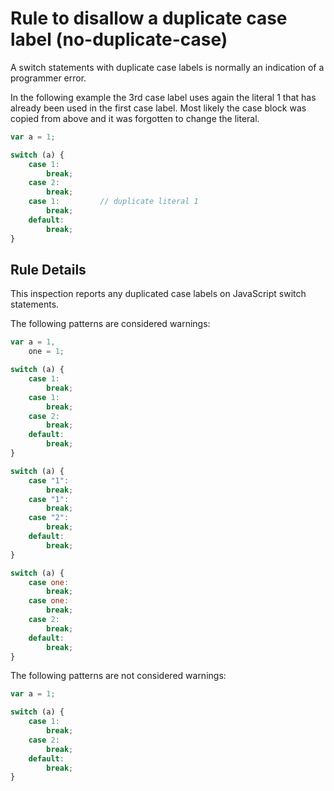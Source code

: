 # Rule to disallow a duplicate case label (no-duplicate-case)

A switch statements with duplicate case labels is normally an indication of a programmer error.

In the following example the 3rd case label uses again the literal 1 that has already been used in the first case label.
Most likely the case block was copied from above and it was forgotten to change the literal.

```js
var a = 1;

switch (a) {
	case 1:
		break;
	case 2:
		break;
	case 1:			// duplicate literal 1
		break;
	default:
		break;
}
```

## Rule Details

This inspection reports any duplicated case labels on JavaScript switch statements.

The following patterns are considered warnings:

```js
var a = 1,
	one = 1;

switch (a) {
	case 1:
		break;
	case 1:
		break;
	case 2:
		break;
	default:
		break;
}

switch (a) {
	case "1":
		break;
	case "1":
		break;
	case "2":
		break;
	default:
		break;
}

switch (a) {
	case one:
		break;
	case one:
		break;
	case 2:
		break;
	default:
		break;
}
```

The following patterns are not considered warnings:

```js
var a = 1;

switch (a) {
	case 1:
		break;
	case 2:
		break;
	default:
		break;
}
```

